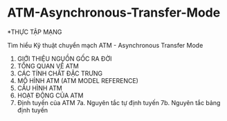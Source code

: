 # ATM-Asynchronous-Transfer-Mode

*THỰC TẬP MẠNG

Tìm hiểu Kỹ thuật chuyển mạch ATM - Asynchronous Transfer Mode

1.	GIỚI THIỆU NGUỒN GỐC RA ĐỜI	
2.	TỔNG QUAN VỀ ATM	
3.	CÁC TÍNH CHẤT ĐẶC TRƯNG	
4.	MÔ HÌNH ATM (ATM MODEL REFERENCE)	
5.	CẤU HÌNH ATM	
6.	HOẠT ĐỘNG CỦA ATM	
7.	Định tuyến của ATM
7a. Nguyên tắc tự định tuyến
7b. Nguyên tắc bảng định tuyến

